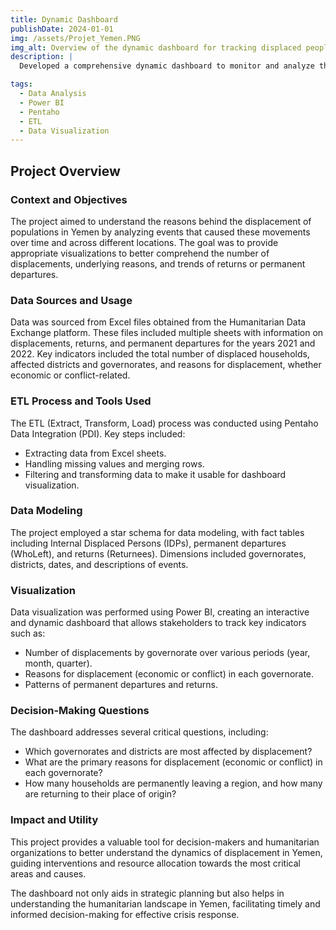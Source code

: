 ```yaml
---
title: Dynamic Dashboard
publishDate: 2024-01-01
img: /assets/Projet_Yemen.PNG
img_alt: Overview of the dynamic dashboard for tracking displaced people in Yemen
description: |
  Developed a comprehensive dynamic dashboard to monitor and analyze the displacement of people in Yemen, utilizing data from the Humanitarian Data Exchange platform. This project involved data cleaning, ETL processes using Pentaho, and visualization with Power BI to provide actionable insights on the reasons and trends of population movements.

tags:
  - Data Analysis
  - Power BI
  - Pentaho
  - ETL
  - Data Visualization
---
```


## Project Overview

### Context and Objectives

The project aimed to understand the reasons behind the displacement of populations in Yemen by analyzing events that caused these movements over time and across different locations. The goal was to provide appropriate visualizations to better comprehend the number of displacements, underlying reasons, and trends of returns or permanent departures.

### Data Sources and Usage

Data was sourced from Excel files obtained from the Humanitarian Data Exchange platform. These files included multiple sheets with information on displacements, returns, and permanent departures for the years 2021 and 2022. Key indicators included the total number of displaced households, affected districts and governorates, and reasons for displacement, whether economic or conflict-related.

### ETL Process and Tools Used

The ETL (Extract, Transform, Load) process was conducted using Pentaho Data Integration (PDI). Key steps included:

- Extracting data from Excel sheets.
- Handling missing values and merging rows.
- Filtering and transforming data to make it usable for dashboard visualization.

### Data Modeling

The project employed a star schema for data modeling, with fact tables including Internal Displaced Persons (IDPs), permanent departures (WhoLeft), and returns (Returnees). Dimensions included governorates, districts, dates, and descriptions of events.

### Visualization

Data visualization was performed using Power BI, creating an interactive and dynamic dashboard that allows stakeholders to track key indicators such as:

- Number of displacements by governorate over various periods (year, month, quarter).
- Reasons for displacement (economic or conflict) in each governorate.
- Patterns of permanent departures and returns.

### Decision-Making Questions

The dashboard addresses several critical questions, including:

- Which governorates and districts are most affected by displacement?
- What are the primary reasons for displacement (economic or conflict) in each governorate?
- How many households are permanently leaving a region, and how many are returning to their place of origin?

### Impact and Utility

This project provides a valuable tool for decision-makers and humanitarian organizations to better understand the dynamics of displacement in Yemen, guiding interventions and resource allocation towards the most critical areas and causes.

The dashboard not only aids in strategic planning but also helps in understanding the humanitarian landscape in Yemen, facilitating timely and informed decision-making for effective crisis response.
